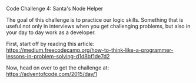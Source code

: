 Code Challenge 4: Santa's Node Helper


The goal of this challenge is to practice our logic skills. Something that is useful not only in interviews when you get challenging problems, but also in your day to day work as a developer. 

First, start off by reading this article: https://medium.freecodecamp.org/how-to-think-like-a-programmer-lessons-in-problem-solving-d1d8bf1de7d2

Now, head on over to get the challenge at: https://adventofcode.com/2015/day/1
